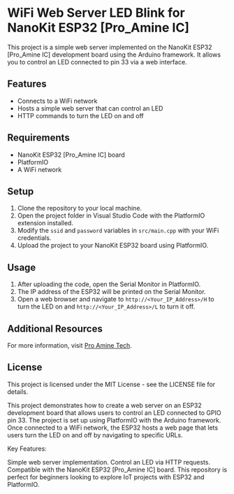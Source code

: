 # WiFi Web Server LED Blink for NanoKit ESP32 [Pro_Amine IC]

This project is a simple web server implemented on the NanoKit ESP32 [Pro_Amine IC] development board using the Arduino framework. It allows you to control an LED connected to pin 33 via a web interface.

## Features

- Connects to a WiFi network
- Hosts a simple web server that can control an LED
- HTTP commands to turn the LED on and off

## Requirements

- NanoKit ESP32 [Pro_Amine IC] board
- PlatformIO
- A WiFi network

## Setup

1. Clone the repository to your local machine.
2. Open the project folder in Visual Studio Code with the PlatformIO extension installed.
3. Modify the `ssid` and `password` variables in `src/main.cpp` with your WiFi credentials.
4. Upload the project to your NanoKit ESP32 board using PlatformIO.

## Usage

1. After uploading the code, open the Serial Monitor in PlatformIO.
2. The IP address of the ESP32 will be printed on the Serial Monitor.
3. Open a web browser and navigate to `http://<Your_IP_Address>/H` to turn the LED on and `http://<Your_IP_Address>/L` to turn it off.

## Additional Resources

For more information, visit [Pro Amine Tech](https://proamine.tech/).

## License

This project is licensed under the MIT License - see the LICENSE file for details.


 This project demonstrates how to create a web server on an ESP32 development board that allows users to control an LED connected to GPIO pin 33. The project is set up using PlatformIO with the Arduino framework. Once connected to a WiFi network, the ESP32 hosts a web page that lets users turn the LED on and off by navigating to specific URLs.

Key Features:

Simple web server implementation.
Control an LED via HTTP requests.
Compatible with the NanoKit ESP32 [Pro_Amine IC] board.
This repository is perfect for beginners looking to explore IoT projects with ESP32 and PlatformIO. 

